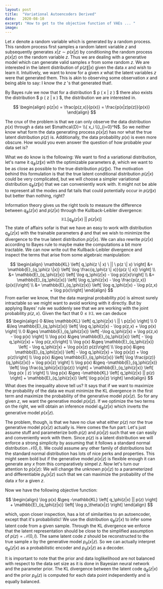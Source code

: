 ```yaml
---
layout: post
title:  "Variational Autoencoders Derived"
date:   2020-08-10
excerpt: "How to get to the objective function of VAEs ... "
image:
---
```

<head>
<script type="text/x-mathjax-config"> MathJax.Hub.Config({ TeX: { equationNumbers: { autoNumber: "all" } } }); </script>
       <script type="text/x-mathjax-config">
         MathJax.Hub.Config({
           tex2jax: {
             inlineMath: [ ['$','$'], ["\\(","\\)"] ],
             displayMath: [['$$','$$']],
             processEscapes: true
           }
         });
       </script>
       <script src="https://cdn.mathjax.org/mathjax/latest/MathJax.js?config=TeX-AMS-MML_HTMLorMML" type="text/javascript"></script>
</head>

<!-- ### Variational Autoencoders -->

Let $x$ denote a random variable which is generated by a random process.
This random process first samples a random latent variable $z$ and subsequently generates $x|z \sim p(x|z)$ by conditioning the random process $p(x|z)$ on the random variable $z$.
Thus we are dealing with a generative model which can generate valid samples $x$ from some random $z$.
We are interested in the latent distribution of $p(z\||x)$ given the data $x$ and wish to learn it.
Intuitively, we want to know for a given $x$ what the latent variables $z$ were that generated them.
This is akin to observing some observation $x$ and being able to say: I know the $z$ 's that generated that!.

By Bayes rule we now that for a distribution $ p ( x \| z ) $ there also exists the distribution $ p ( z \| x ) $, the distribution we are interested in.

$$
\begin{align}
p(z|x) = \frac{p(z,x)}{p(x)} = \frac{p(x|z)p(z)}{p(x)}
\end{align}
$$

The crux of the problem is that we can only observe the data distribution $p(x)$ through a data set $\mathcal{D}= \\{ x_i \\}_{i=0}^N$.
So we neither know what form the data generating process $p(x|z)$ has nor what the true latent distribution $p(z)$ is.
Additionally, the data probability $p(x)$ is even more obscure.
How would you even answer the question of how probable your data set is?

What we do know is the following: We want to find a variational distribution, let's name it $q_\phi(z \|x)$ with the optimizable parameters $\phi$, which we want to be as close as possible to the true distribution $p(z \|x)$.
The motivation behind this formulation is that the true latent conditional distribution $p(z|x)$ could be very complicated, but we will choose a simpler variational distribution $q_\phi(z \|x)$ that we can conveniently work with.
It might not be able to represent all the modes and fat tails that could potentially occur in $p(z \|x)$ but better than nothing, right?

Information theory gives us the right tools to measure the difference between $q_\phi(z|x)$ and $p(z|x)$ through the Kullback-Leibler divergence:
$$
	\mathbb{KL} \left[ q_\phi(z|x) \ || \ p(z|x) \right]
$$
The state of affairs sofar is that we have an easy to work with distribution $q_\phi(z|x)$ with the trainable parameters $\phi$ and that we wish to minimize the divergence to the true latent distribution $p(z|x)$.
We can also rewrite $p(z|x)$ according to Bayes rule to maybe make the computations a bit more tractable.
We can now write out the Kullback-Leibler divergence and inspect the terms that arise from some algebraic manipulation:

$$
\begin{align}
	\mathbb{KL} \left[ q_\phi(z \| x) \ || \ p(z \| x) \right] &= \mathbb{E}_{q_\phi(z \|x)} \left[ \log \frac{q_\phi(z \| x)}{p(z \| x)} \right] \\
	&= \mathbb{E}_{q_\phi(z|x)} \left[ \log q_\phi(z|x) - \log p(z|x)\right] \\
	&= \mathbb{E}_{q_\phi(z|x)} \left[ \log q_\phi(z|x) - \log \frac{p(z,x)}{p(x)}\right] \\
	&= \mathbb{E}_{q_\phi(z|x)} \left[ \log q_\phi(z|x) - \log p(z,x) + \log p(x)\right]
\end{align}
$$
From earlier we know, that the data marginal probability $p(x)$ is almost surely intractable so we might want to avoid working with it directly.
But by applying Bayes' rule we suddenly see that we are working with the joint probability $p(z,x)$.
Given the fact that $0 \leq \mathbb{KL}$ we can deduce
$$
\begin{align}
	0 &\leq \mathbb{KL} \left[ q_\phi(z|x) \ || \ p(z|x) \right] \\
	0 &\leq \mathbb{E}_{q_\phi(z|x)} \left[ \log q_\phi(z|x) - \log p(z,x) + \log p(x) \right] \\
	0 &\geq \mathbb{E}_{q_\phi(z|x)} \left[ -\log q_\phi(z|x) + \log p(z,x) - \log p(x) \right] \\
	\log p(x) &\geq \mathbb{E}_{q_\phi(z|x)} \left[ - \log q_\phi(z|x) + \log p(z,x)\right] \\
	\log p(x) &\geq \mathbb{E}_{q_\phi(z|x)} \left[ - \log q_\phi(z|x) + \log p(x|z) p(z)\right] \\
	\log p(x) &\geq \mathbb{E}_{q_\phi(z|x)} \left[ - \log q_\phi(z|x) + \log p(x|z) + \log p(z)\right] \\
	\log p(x) &\geq \mathbb{E}_{q_\phi(z|x)} \left[ \log \frac{p(z)}{q_\phi(z|x)} + \log p(x|z) \right] \\
	\log p(x) &\geq -\mathbb{E}_{q_\phi(z|x)} \left[ \log \frac{q_\phi(z|x)}{p(z)} \right] + \mathbb{E}_{q_\phi(z|x)} \left[ \log p(x | z) \right] \\
	\log p(x) &\geq -\mathbb{KL} \left[ q_\phi(z|x) || p(z) \right] + \mathbb{E}_{q_\phi(z|x)} \left[ \log p(x|z) \right]
\end{align}
$$
What does the inequality above tell us?
It says that if we want to maximize the probability of the data we must minimize the KL divergence in the first term and maximize the probability of the generative model $p(x|z)$.
So for any given $z$, we want the generative model $p(x|z)$.
If we optimize the two terms on the right, we will obtain an inference model $q_\phi(z|x)$ which inverts the generative model $p(x|z)$.

The problem, though, is that we have no clue what either $p(z)$ nor the true generative model $p(x|z)$ actually is.
Here comes the fun part: Let's just assume stuff and parameterize both $p(z)$ and $p(x|z)$ such that we can easily and conveniently work with them.
Since $p(z)$ is a latent distribution we will enforce a strong simplicity by assuming that it follows a standard normal distribution $\mathcal{N}(0, I)$.
We could assume any other family of distributions but the standard normal distribution has lots of nice perks and properties.
This might seem bold but if the generative model $p(x|z)$ is flexible enough it can generate any $x$ from this comparatively simpel $z$.
Now let's turn our attention to $p(x|z)$: We will change the unknown $p(x|z)$ to a parameterized and differentiable $p_\theta(x|z)$ such that we can maximize the probability of the data $x$ for a given $z$.

Now we have the following objective function:

$$
\begin{align}
	\log p(x) &\geq -\mathbb{KL} \left[ q_\phi(z|x) || p(z) \right] + \mathbb{E}_{q_\phi(z|x)} \left[ \log p_\theta(x|z) \right]
\end{align}
$$

which, upon closer inspection, has a lot of similarities to an autoencoder, except that it's probabilistic!
We use the distribution $q_\phi(z|x)$ to infer some latent code from a given sample.
Through the KL divergence we enforce that the latent representation should be close to the simplified assumption of $p(z) = \mathcal{N}(0,I)$.
The same latent code $z$ should be reconstructed to the true sample $x$ by the generative model $p_\theta(x|z)$.
So we can actually interpret $q_\phi(z|x)$ as a probabilistic encoder and $p_\theta(x|z)$ as a decoder.

It is important to note that the prior and data loglikelihood are not balanced with respect to the data set size as it is done in Bayesian neural network and the parameter prior.
The KL divergence between the latent code $q_\phi(z|x)$ and the prior $p_\theta(z)$ is computed for each data point independently and is equally balanced.
